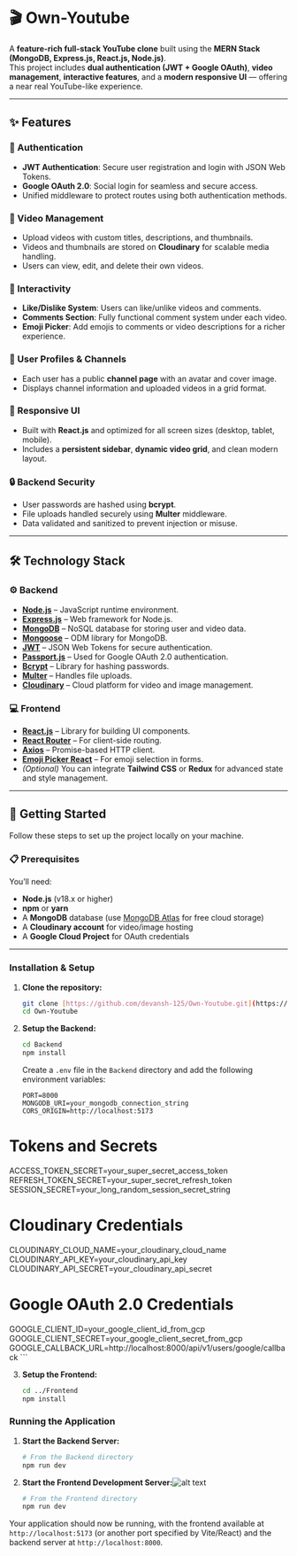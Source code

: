 # 🎬 Own-Youtube

A **feature-rich full-stack YouTube clone** built using the **MERN Stack (MongoDB, Express.js, React.js, Node.js)**.  
This project includes **dual authentication (JWT + Google OAuth)**, **video management**, **interactive features**, and a **modern responsive UI** — offering a near real YouTube-like experience.

---

## ✨ Features

### 🔐 Authentication
* **JWT Authentication**: Secure user registration and login with JSON Web Tokens.
* **Google OAuth 2.0**: Social login for seamless and secure access.
* Unified middleware to protect routes using both authentication methods.

### 🎥 Video Management
* Upload videos with custom titles, descriptions, and thumbnails.
* Videos and thumbnails are stored on **Cloudinary** for scalable media handling.
* Users can view, edit, and delete their own videos.

### 💬 Interactivity
* **Like/Dislike System**: Users can like/unlike videos and comments.
* **Comments Section**: Fully functional comment system under each video.
* **Emoji Picker**: Add emojis to comments or video descriptions for a richer experience.

### 👤 User Profiles & Channels
* Each user has a public **channel page** with an avatar and cover image.
* Displays channel information and uploaded videos in a grid format.

### 🧭 Responsive UI
* Built with **React.js** and optimized for all screen sizes (desktop, tablet, mobile).
* Includes a **persistent sidebar**, **dynamic video grid**, and clean modern layout.

### 🔒 Backend Security
* User passwords are hashed using **bcrypt**.
* File uploads handled securely using **Multer** middleware.
* Data validated and sanitized to prevent injection or misuse.

---

## 🛠️ Technology Stack

### ⚙️ Backend
* **[Node.js](https://nodejs.org/)** – JavaScript runtime environment.
* **[Express.js](https://expressjs.com/)** – Web framework for Node.js.
* **[MongoDB](https://www.mongodb.com/)** – NoSQL database for storing user and video data.
* **[Mongoose](https://mongoosejs.com/)** – ODM library for MongoDB.
* **[JWT](https://jwt.io/)** – JSON Web Tokens for secure authentication.
* **[Passport.js](http://www.passportjs.org/)** – Used for Google OAuth 2.0 authentication.
* **[Bcrypt](https://www.npmjs.com/package/bcrypt)** – Library for hashing passwords.
* **[Multer](https://github.com/expressjs/multer)** – Handles file uploads.
* **[Cloudinary](https://cloudinary.com/)** – Cloud platform for video and image management.

### 💻 Frontend
* **[React.js](https://reactjs.org/)** – Library for building UI components.
* **[React Router](https://reactrouter.com/)** – For client-side routing.
* **[Axios](https://axios-http.com/)** – Promise-based HTTP client.
* **[Emoji Picker React](https://github.com/ealush/emoji-picker-react)** – For emoji selection in forms.
* *(Optional)* You can integrate **Tailwind CSS** or **Redux** for advanced state and style management.

---

## 🚀 Getting Started

Follow these steps to set up the project locally on your machine.

### 📋 Prerequisites

You’ll need:
* **Node.js** (v18.x or higher)
* **npm** or **yarn**
* A **MongoDB** database (use [MongoDB Atlas](https://www.mongodb.com/cloud/atlas) for free cloud storage)
* A **Cloudinary account** for video/image hosting
* A **Google Cloud Project** for OAuth credentials

---

### Installation & Setup

1.  **Clone the repository:**
    ```bash
    git clone [https://github.com/devansh-125/Own-Youtube.git](https://github.com/devansh-125/Own-Youtube.git)
    cd Own-Youtube
    ```

2.  **Setup the Backend:**
    ```bash
    cd Backend
    npm install
    ```
    Create a `.env` file in the `Backend` directory and add the following environment variables:
    ```env
    PORT=8000
    MONGODB_URI=your_mongodb_connection_string
    CORS_ORIGIN=http://localhost:5173

   # Tokens and Secrets
   ACCESS_TOKEN_SECRET=your_super_secret_access_token
   REFRESH_TOKEN_SECRET=your_super_secret_refresh_token
   SESSION_SECRET=your_long_random_session_secret_string

   # Cloudinary Credentials
   CLOUDINARY_CLOUD_NAME=your_cloudinary_cloud_name
   CLOUDINARY_API_KEY=your_cloudinary_api_key
   CLOUDINARY_API_SECRET=your_cloudinary_api_secret
   
   # Google OAuth 2.0 Credentials
   GOOGLE_CLIENT_ID=your_google_client_id_from_gcp
   GOOGLE_CLIENT_SECRET=your_google_client_secret_from_gcp
   GOOGLE_CALLBACK_URL=http://localhost:8000/api/v1/users/google/callback
    ```

3.  **Setup the Frontend:**
    ```bash
    cd ../Frontend
    npm install
    ```

### Running the Application

1.  **Start the Backend Server:**
    ```bash
    # From the Backend directory
    npm run dev
    ```

2.  **Start the Frontend Development Server:**![alt text](image.png)
    ```bash
    # From the Frontend directory
    npm run dev
    ```

Your application should now be running, with the frontend available at `http://localhost:5173` (or another port specified by Vite/React) and the backend server at `http://localhost:8000`.